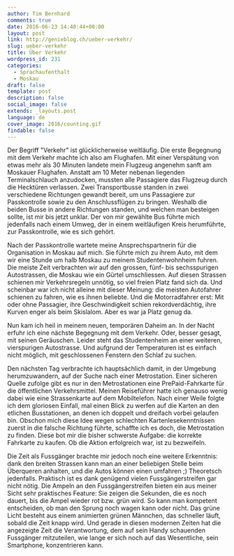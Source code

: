 ```yaml
---
author: Tim Bernhard
comments: true
date: 2016-06-23 14:40:44+00:00
layout: post
link: http://genieblog.ch/ueber-verkehr/
slug: ueber-verkehr
title: Über Verkehr
wordpress_id: 231
categories:
  - Sprachaufenthalt
  - Moskau
draft: false
template: post
description: false
social_image: false
extends: _layouts.post
language: de
cover_image: 2016/counting.gif
findable: false
---
```


Der Begriff "Verkehr" ist glücklicherweise weitläufig.
Die erste Begegnung mit dem Verkehr machte ich also am Flughafen.
Mit einer Verspätung von etwas mehr als 30 Minuten landete mein Flugzeug angenehm sanft am Moskauer Flughafen.
Anstatt am 10 Meter nebenan liegenden Terminalschlauch anzudocken, mussten alle Passagiere das Flugzeug durch die Hecktüren verlassen.
Zwei Transportbusse standen in zwei verschiedene Richtungen gewandt bereit, um uns Passagiere zur Passkontrolle sowie zu den Anschlussflügen zu bringen.
Weshalb die beiden Busse in andere Richtungen standen, und welchen man besteigen sollte, ist mir bis jetzt unklar.
Der von mir gewählte Bus führte mich jedenfalls nach einem Umweg, der in einem weitläufigen Kreis herumführte, zur Passkontrolle, wie es sich gehört.

Nach der Passkontrolle wartete meine Ansprechspartnerin für die Organisation in Moskau auf mich.
Sie führte mich zu ihrem Auto, mit dem wir eine Stunde um halb Moskau zu meinem Studentenwohnheim fuhren.
Die meiste Zeit verbrachten wir auf den grossen, fünf- bis sechsspurigen Autostrassen, die Moskau wie ein Gürtel umschliessen.
Auf diesen Strassen schienen mir Verkehrsregeln unnötig, so viel freien Platz fand sich da.
Und scheinbar war ich nicht alleine mit dieser Meinung: die meisten Autofahrer schienen zu fahren, wie es ihnen beliebte.
Und die Motorradfahrer erst: Mit oder ohne Passagier, ihre Geschwindigkeit schien rekordverdächtig, ihre Kurven enger als beim Skislalom.
Aber es war ja Platz genug da.

Nun kam ich heil in meinem neuen, temporären Daheim an.
In der Nacht erfuhr ich eine nächste Begegnung mit dem Verkehr.
Oder, besser gesagt, mit seinen Geräuschen.
Leider steht das Studentenheim an einer weiteren, vierspurigen Autostrasse.
Und aufgrund der Temperaturen ist es einfach nicht möglich, mit geschlossenen Fenstern den Schlaf zu suchen. 

Den nächsten Tag verbrachte ich hauptsächlich damit, in der Umgebung herumzuwandern, auf der Suche nach einer Metrostation.
Einer sicheren Quelle zufolge gibt es nur in den Metrostationen eine PrePaid-Fahrkarte für die öffentlichen Verkehrsmittel.
Meinen Reiseführer hatte ich genauso wenig dabei wie eine Strassenkarte auf dem Mobiltelefon.
Nach einer Weile folgte ich dem gloriosen Einfall, mal einen Blick zu werfen auf die Karten an den etlichen Busstationen, an denen ich doppelt und dreifach vorbei gelaufen bin.
Obschon mich diese Idee wegen schlechten Kartenlesekenntnissen zuerst in die falsche Richtung führte, schaffte ich es doch, die Metrostation zu finden.
Diese bot mir die bisher schwerste Aufgabe: die korrekte Fahrkarte zu kaufen.
Ob die Aktion erfolgreich war, ist zu bezweifeln.

Die Zeit als Fussgänger brachte mir jedoch noch eine weitere Erkenntnis: dank den breiten Strassen kann man an einer beliebigen Stelle beim Überqueren anhalten, und die Autos können einen umfahren ;)
Theoretsch jedenfalls.
Praktisch ist es dank genügend vielen Fussgängerstreifen gar nicht nötig.
Die Ampeln an den Fussgängerstreifen bieten ein aus meiner Sicht sehr praktisches Feature: Sie zeigen die Sekunden, die es noch dauert, bis die Ampel wieder rot bzw.
grün wird.
So kann man kompetent entscheiden, ob man den Sprung noch wagen kann oder nicht.
Das grüne Licht besteht aus einem animierten grünen Männchen, das schneller läuft, sobald die Zeit knapp wird.
Und gerade in diesen modernen Zeiten hat die angezeigte Zeit die Verantwortung, dem auf sein Handy schauenden Fussgänger mitzuteilen, wie lange er sich noch auf das Wesentliche, sein Smartphone, konzentrieren kann.
